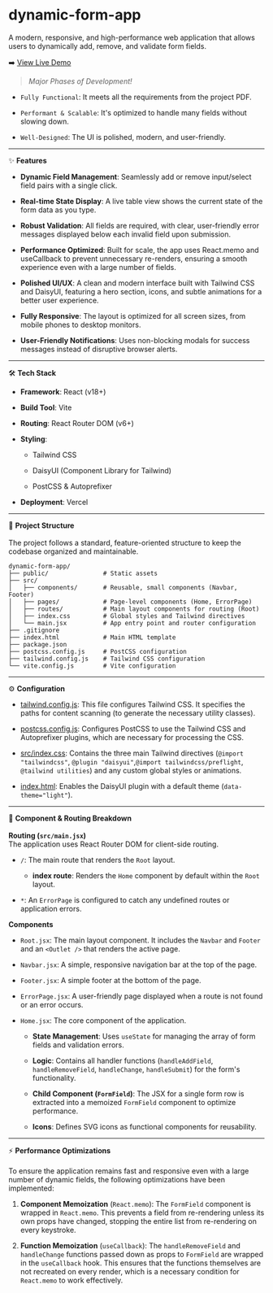 # dynamic-form-app
A modern, responsive, and high-performance web application that allows users to dynamically add, remove, and validate form fields.

➡️ [View Live Demo](https://dynamic-form-app-amber.vercel.app/)

> *Major Phases of Development!*

- `Fully Functional`: It meets all the requirements from the project PDF.

- `Performant & Scalable`: It's optimized to handle many fields without slowing down.

- `Well-Designed`: The UI is polished, modern, and user-friendly.

---
✨ **Features**
- **Dynamic Field Management**: Seamlessly add or remove input/select field pairs with a single click.

- **Real-time State Display**: A live table view shows the current state of the form data as you type.

- **Robust Validation**: All fields are required, with clear, user-friendly error messages displayed below each invalid field upon submission.

- **Performance Optimized**: Built for scale, the app uses React.memo and useCallback to prevent unnecessary re-renders, ensuring a smooth experience even with a large number of fields.

- **Polished UI/UX**: A clean and modern interface built with Tailwind CSS and DaisyUI, featuring a hero section, icons, and subtle animations for a better user experience.

- **Fully Responsive**: The layout is optimized for all screen sizes, from mobile phones to desktop monitors.

- **User-Friendly Notifications**: Uses non-blocking modals for success messages instead of disruptive browser alerts.
---
🛠️ **Tech Stack**
- **Framework**: React (v18+)

- **Build Tool**: Vite

- **Routing**: React Router DOM (v6+)

- **Styling**:

  - Tailwind CSS

  - DaisyUI (Component Library for Tailwind)

  - PostCSS & Autoprefixer

- **Deployment**: Vercel
---
📂 **Project Structure**</br></br>
The project follows a standard, feature-oriented structure to keep the codebase organized and maintainable.
```
dynamic-form-app/
├── public/               # Static assets
├── src/
│   ├── components/       # Reusable, small components (Navbar, Footer)
│   ├── pages/            # Page-level components (Home, ErrorPage)
│   ├── routes/           # Main layout components for routing (Root)
│   ├── index.css         # Global styles and Tailwind directives
│   └── main.jsx          # App entry point and router configuration
├── .gitignore
├── index.html            # Main HTML template
├── package.json
├── postcss.config.js     # PostCSS configuration
├── tailwind.config.js    # Tailwind CSS configuration
└── vite.config.js        # Vite configuration
```

---
⚙️ **Configuration**
- <ins>tailwind.config.js</ins>: This file configures Tailwind CSS. It specifies the paths for content scanning (to generate the necessary utility classes).

- <ins>postcss.config.js</ins>: Configures PostCSS to use the Tailwind CSS and Autoprefixer plugins, which are necessary for processing the CSS.

- <ins>src/index.css</ins>: Contains the three main Tailwind directives (`@import "tailwindcss"`,
`@plugin "daisyui"`,`@import tailwindcss/preflight`, `@tailwind utilities`) and any custom global styles or animations.

- <ins>index.html</ins>: Enables the DaisyUI plugin with a default theme (`data-theme="light"`).

---
🧩 **Component & Routing Breakdown**</br></br>
**Routing (`src/main.jsx`)**\
The application uses React Router DOM for client-side routing.

- `/`: The main route that renders the `Root` layout.

  - **index route**: Renders the `Home` component by default within the `Root` layout.

- `*`: An `ErrorPage` is configured to catch any undefined routes or application errors.

**Components**
- `Root.jsx`: The main layout component. It includes the `Navbar` and `Footer` and an `<Outlet />` that renders the active page.

- `Navbar.jsx`: A simple, responsive navigation bar at the top of the page.

- `Footer.jsx`: A simple footer at the bottom of the page.

- `ErrorPage.jsx`: A user-friendly page displayed when a route is not found or an error occurs.

- `Home.jsx`: The core component of the application.

  - **State Management**: Uses `useState` for managing the array of form fields and validation errors.

  - **Logic**: Contains all handler functions (`handleAddField`, `handleRemoveField`, `handleChange`, `handleSubmit`) for the form's functionality.

  - **Child Component (`FormField`)**: The JSX for a single form row is extracted into a memoized `FormField` component to optimize performance.

  - **Icons**: Defines SVG icons as functional components for reusability.

---
⚡ **Performance Optimizations**</br></br>
To ensure the application remains fast and responsive even with a large number of dynamic fields, the following optimizations have been implemented:

1. **Component Memoization** (`React.memo`): The `FormField` component is wrapped in `React.memo`. This prevents a field from re-rendering unless its own props have changed, stopping the entire list from re-rendering on every keystroke.

2. **Function Memoization** (`useCallback`): The `handleRemoveField` and `handleChange` functions passed down as props to `FormField` are wrapped in the `useCallback` hook. This ensures that the functions themselves are not recreated on every render, which is a necessary condition for `React.memo` to work effectively.
